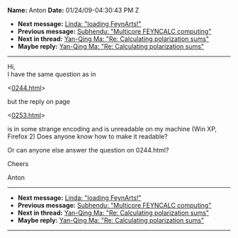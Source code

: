 **Name:** Anton
**Date:** 01/24/09-04:30:43 PM Z

  - **Next message:** [Linda: "loading FeynArts\!"](0541.html)
  - **Previous message:** [Subhendu: "Multicore FEYNCALC
    computing"](0539.html)
  - **Next in thread:** [Yan-Qing Ma: "Re: Calculating polarization
    sums"](0543.html)
  - **Maybe reply:** [Yan-Qing Ma: "Re: Calculating polarization
    sums"](0543.html)

-----

Hi,  
I have the same question as in  

<[0244.html](0244.html)>  

but the reply on page  

<[0253.html](0253.html)>  

is in some strange encoding and is unreadable on my machine (Win XP,
Firefox 2) Does anyone know how to make it readable?  

Or can anyone else answer the question on 0244.html?  

Cheers  

Anton  

-----

  - **Next message:** [Linda: "loading FeynArts\!"](0541.html)
  - **Previous message:** [Subhendu: "Multicore FEYNCALC
    computing"](0539.html)
  - **Next in thread:** [Yan-Qing Ma: "Re: Calculating polarization
    sums"](0543.html)
  - **Maybe reply:** [Yan-Qing Ma: "Re: Calculating polarization
    sums"](0543.html)

-----

